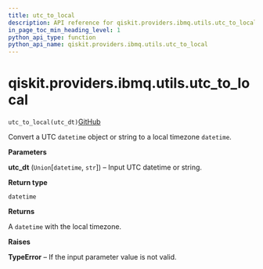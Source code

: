 ```yaml
---
title: utc_to_local
description: API reference for qiskit.providers.ibmq.utils.utc_to_local
in_page_toc_min_heading_level: 1
python_api_type: function
python_api_name: qiskit.providers.ibmq.utils.utc_to_local
---
```


# qiskit.providers.ibmq.utils.utc\_to\_local

<span id="qiskit.providers.ibmq.utils.utc_to_local" />

`utc_to_local(utc_dt)`[GitHub](https://github.com/qiskit/qiskit-ibmq-provider/tree/stable/0.15/qiskit/providers/ibmq/utils/converters.py "view source code")

Convert a UTC `datetime` object or string to a local timezone `datetime`.

**Parameters**

**utc\_dt** (`Union`\[`datetime`, `str`]) – Input UTC datetime or string.

**Return type**

`datetime`

**Returns**

A `datetime` with the local timezone.

**Raises**

**TypeError** – If the input parameter value is not valid.

